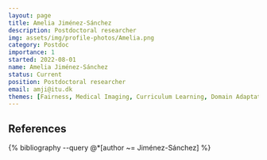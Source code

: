 ```yaml
---
layout: page
title: Amelia Jiménez-Sánchez
description: Postdoctoral researcher 
img: assets/img/profile-photos/Amelia.png
category: Postdoc
importance: 1
started: 2022-08-01
name: Amelia Jiménez-Sánchez
status: Current
position: Postdoctoral researcher
email: amji@itu.dk
themes: [Fairness, Medical Imaging, Curriculum Learning, Domain Adaptation, Federated Learning]
---
```


References
----------
<div class="publications">
  {% bibliography --query @*[author ~= Jiménez-Sánchez] %}
</div>
